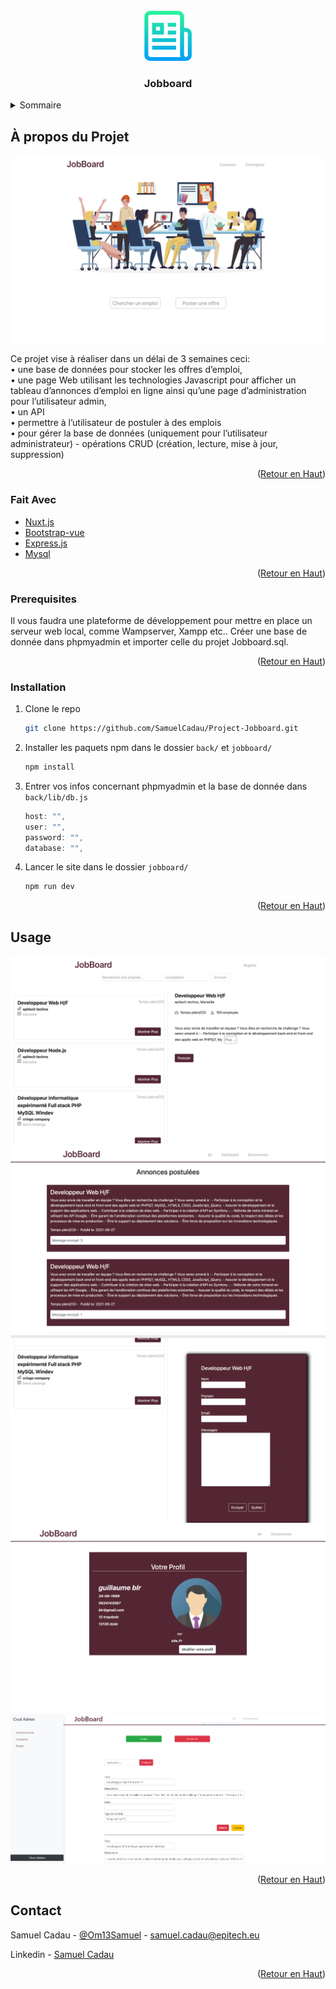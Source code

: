 <div id="top"></div>
<!--
*** Thanks for checking out the Best-README-Template. If you have a suggestion
*** that would make this better, please fork the repo and create a pull request
*** or simply open an issue with the tag "enhancement".
*** Don't forget to give the project a star!
*** Thanks again! Now go create something AMAZING! :D
-->



<!-- PROJECT SHIELDS -->
<!--
*** I'm using markdown "reference style" links for readability.
*** Reference links are enclosed in brackets [ ] instead of parentheses ( ).
*** See the bottom of this document for the declaration of the reference variables
*** for contributors-url, forks-url, etc. This is an optional, concise syntax you may use.
*** https://www.markdownguide.org/basic-syntax/#reference-style-links
-->



<!-- PROJECT LOGO -->
<br />
<div align="center">
  <a>
    <img src="images/logo.png" alt="Logo" width="80" height="80">
  </a>

<h3 align="center">Jobboard</h3>

</div>



<!-- TABLE OF CONTENTS -->
<details>
  <summary>Sommaire</summary>
  <ol>
    <li>
      <a href="#about-the-project">À propos du Projet</a>
    </li>
    <li><a href="#built-with">Fait avec</a></li>
    <li><a href="#prerequisites">Prérequis</a></li>
    <li><a href="#installation">Installation</a></li>
    <li><a href="#usage">Usage</a></li>
    <li><a href="#contact">Contact</a></li>
  </ol>
</details>



<!-- ABOUT THE PROJECT -->
## À propos du Projet

<img id="about-the-project" src="images/screenshot.png" alt="screenshot">

Ce projet vise à réaliser dans un délai de 3 semaines ceci: <br>
• une base de données pour stocker les offres d’emploi,<br>
• une page Web utilisant les technologies Javascript pour afficher un tableau d’annonces d’emploi en ligne ainsi qu’une page d’administration pour l’utilisateur admin,<br>
• un API<br>
• permettre à l’utilisateur de postuler à des emplois<br>
• pour gérer la base de données (uniquement pour l’utilisateur administrateur) - opérations CRUD (création, lecture, mise à jour, suppression)<br>

<p align="right">(<a href="#top">Retour en Haut</a>)</p>



### Fait Avec

* [Nuxt.js](https://nuxtjs.org/)
* [Bootstrap-vue](https://bootstrap-vue.org/)
* [Express.js](https://expressjs.com/)
* [Mysql](https://www.mysql.com/fr/)

<p id="built-with" align="right">(<a href="#top">Retour en Haut</a>)</p>



<!-- GETTING STARTED -->

### Prerequisites


Il vous faudra une plateforme de développement pour mettre en place un serveur web local, comme Wampserver, Xampp etc..
Créer une base de donnée dans phpmyadmin et importer celle du projet Jobboard.sql.

<p id="prerequisites" align="right">(<a href="#top">Retour en Haut</a>)</p>

### Installation

1. Clone le repo
   ```sh
   git clone https://github.com/SamuelCadau/Project-Jobboard.git
   ```
2. Installer les paquets npm dans le dossier `back/` et `jobboard/`
   ```sh
   npm install
   ```
3. Entrer vos infos concernant phpmyadmin et la base de donnée dans `back/lib/db.js`
   ```js
   host: "",
   user: "",
   password: "",
   database: "",
   ```
4. Lancer le site dans le dossier `jobboard/`
   ```sh
   npm run dev
   ```

<p id="installation" align="right">(<a href="#top">Retour en Haut</a>)</p>



<!-- USAGE EXAMPLES -->
## Usage

<img src="images/offre.png" alt="offre">
<br>
<img src="images/dashboard.png" alt="dashboard">
<br>
<img src="images/Postuler.png" alt="Postuler">
<br>
<img src="images/profil.png" alt="profil">
<br>
<img src="images/crud.PNG" alt="crud">

<p id="usage" align="right">(<a href="#top">Retour en Haut</a>)</p>



<!-- CONTACT -->
## Contact

Samuel Cadau - [@Om13Samuel](https://twitter.com/Om13Samuel) - samuel.cadau@epitech.eu

Linkedin - [Samuel Cadau](https://www.linkedin.com/in/samuel-cadau-025ba9198/)


<p id="contact" align="right">(<a href="#top">Retour en Haut</a>)</p>

